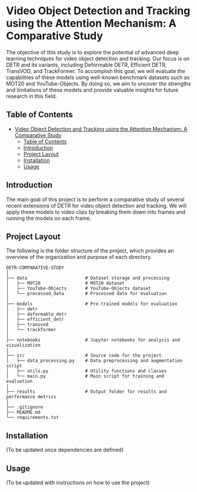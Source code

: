 # Video Object Detection and Tracking using the Attention Mechanism: A Comparative Study
The objective of this study is to explore the potential of advanced deep learning techniques for video object detection and tracking. Our focus is on DETR and its variants, including Deformable DETR, Efficient DETR, TransVOD, and TrackFormer. To accomplish this goal, we will evaluate the capabilities of these models using well-known benchmark datasets such as MOT20 and YouTube-Objects. By doing so, we aim to uncover the strengths and limitations of these models and provide valuable insights for future research in this field.

## Table of Contents
- [Video Object Detection and Tracking using the Attention Mechanism: A Comparative Study](#video-object-detection-and-tracking-using-the-attention-mechanism-a-comparative-study)
  - [Table of Contents](#table-of-contents)
  - [Introduction](#introduction)
  - [Project Layout](#project-layout)
  - [Installation](#installation)
  - [Usage](#usage)

## Introduction
The main goal of this project is to perform a comparative study of several recent extensions of DETR for video object detection and tracking. We will apply these models to video clips by breaking them down into frames and running the models on each frame.

## Project Layout
The following is the folder structure of the project, which provides an overview of the organization and purpose of each directory.
```
DETR-COMPARATIVE-STUDY
│
├── data                      # Dataset storage and processing
│   ├── MOT20                 # MOT20 dataset
│   ├── YouTube-Objects       # YouTube-Objects dataset
│   └── processed_data        # Processed data for evaluation
│
├── models                    # Pre-trained models for evaluation
│   ├── detr                  
│   ├── deformable_detr       
│   ├── efficient_detr        
│   ├── transvod              
│   └── trackformer           
│
├── notebooks                 # Jupyter notebooks for analysis and visualization
│
├── src                       # Source code for the project
│   ├── data_processing.py    # Data preprocessing and augmentation script
│   ├── utils.py              # Utility functions and classes
│   └── main.py               # Main script for training and evaluation
│
├── results                   # Output folder for results and performance metrics
│            
├── .gitignore                  
├── README.md           
└── requirements.txt    
```

## Installation
(To be updated once dependencies are defined)

## Usage
(To be updated with instructions on how to use the project)